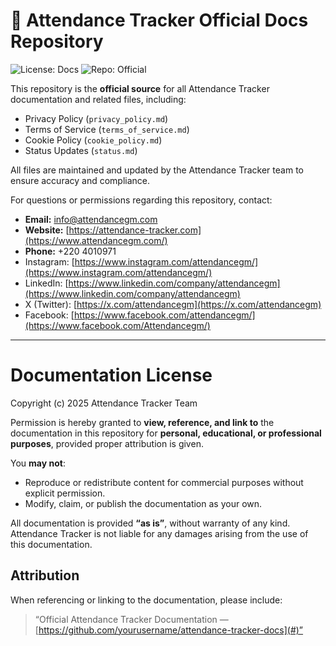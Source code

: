 # 📝 Attendance Tracker Official Docs Repository

![License: Docs](https://img.shields.io/badge/License-Docs-yellow.svg)
![Repo: Official](https://img.shields.io/badge/Repo-Official-blue)

This repository is the **official source** for all Attendance Tracker documentation and related files, including:

- Privacy Policy (`privacy_policy.md`)  
- Terms of Service (`terms_of_service.md`)  
- Cookie Policy (`cookie_policy.md`)  
- Status Updates (`status.md`)  

All files are maintained and updated by the Attendance Tracker team to ensure accuracy and compliance.  

For questions or permissions regarding this repository, contact:  

- **Email:** info@attendancegm.com
- **Website:** [https://attendance-tracker.com](https://www.attendancegm.com/)
- **Phone:** +220 4010971
- Instagram: [https://www.instagram.com/attendancegm/](https://www.instagram.com/attendancegm/)  
- LinkedIn: [https://www.linkedin.com/company/attendancegm](https://www.linkedin.com/company/attendancegm)  
- X (Twitter): [https://x.com/attendancegm](https://x.com/attendancegm)  
- Facebook: [https://www.facebook.com/attendancegm/](https://www.facebook.com/Attendancegm/)
---

# Documentation License

Copyright (c) 2025 Attendance Tracker Team

Permission is hereby granted to **view, reference, and link to** the documentation in this repository for **personal, educational, or professional purposes**, provided proper attribution is given.  

You **may not**:  
- Reproduce or redistribute content for commercial purposes without explicit permission.  
- Modify, claim, or publish the documentation as your own.  

All documentation is provided **“as is”**, without warranty of any kind. Attendance Tracker is not liable for any damages arising from the use of this documentation.

## Attribution

When referencing or linking to the documentation, please include:  

> “Official Attendance Tracker Documentation — [https://github.com/yourusername/attendance-tracker-docs](#)”
